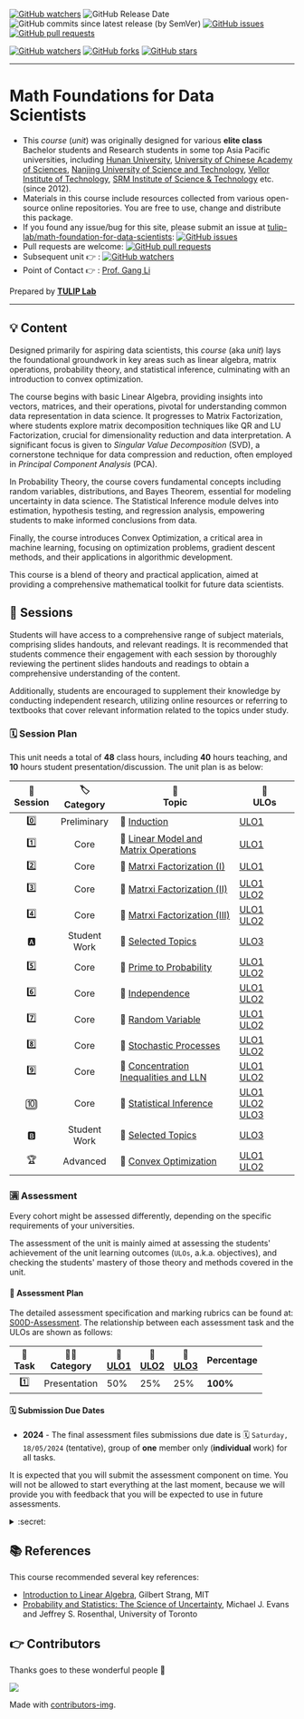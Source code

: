 [![GitHub watchers](https://img.shields.io/badge/tulip--lab-Math--Foundations-brightgreen?style=plastic)](https://github.com/tulip-lab/math-foundation-for-data-scientists)
![GitHub Release Date](https://img.shields.io/github/release-date/tulip-lab/math-foundation-for-data-scientists)
![GitHub commits since latest release (by SemVer)](https://img.shields.io/github/commits-since/tulip-lab/math-foundation-for-data-scientists/latest)
[![GitHub issues](https://img.shields.io/github/issues/tulip-lab/math-foundation-for-data-scientists)](https://github.com/tulip-lab/math-foundation-for-data-scientists/issues)
[![GitHub pull requests](https://img.shields.io/github/issues-pr/tulip-lab/math-foundation-for-data-scientists)](https://github.com/tulip-lab/math-foundation-for-data-scientists/pulls) 


[![GitHub watchers](https://img.shields.io/github/watchers/tulip-lab/Math.svg?style=social&label=Watch)](https://GitHub.com/tulip-lab/math-foundation-for-data-scientists/watchers/)
[![GitHub forks](https://img.shields.io/github/forks/tulip-lab/Math.svg?style=social&label=Fork)](https://GitHub.com/tulip-lab/math-foundation-for-data-scientists/network/)
[![GitHub stars](https://img.shields.io/github/stars/tulip-lab/Math.svg?style=social&label=Star)](https://GitHub.com/tulip-lab/math-foundation-for-data-scientists/stargazers/)

----

# Math Foundations for Data Scientists

- This *course* (*unit*) was originally designed for various **elite class** Bachelor students and Research students in some top Asia Pacific universities, including [Hunan University](https://www.hnu.edu.cn), [University of Chinese Academy of Sciences](http://www.ucas.edu.cn), [Nanjing University of Science and Technology](http://www.njust.edu.cn), [Vellor Institute of Technology](http://www.vit.ac.in), [SRM Institute of Science & Technology](https://www.srmist.edu.in/) etc. (since 2012).
- Materials in this course include resources collected from various open-source online repositories. You are free to use, change and distribute this package.
- If you found any issue/bug for this site, please submit an issue at [tulip-lab/math-foundation-for-data-scientists](https://github.com/tulip-lab/math-foundation-for-data-scientists/issues): [![GitHub issues](https://img.shields.io/github/issues/tulip-lab/math-foundation-for-data-scientists)](https://github.com/tulip-lab/math-foundation-for-data-scientists/issues)
- Pull requests are welcome: [![GitHub pull requests](https://img.shields.io/github/issues-pr/tulip-lab/math-foundation-for-data-scientists)](https://github.com/tulip-lab/math-foundation-for-data-scientists/pulls) 
- Subsequent unit :point_right: : [![GitHub watchers](https://img.shields.io/badge/tulip--lab-Pattern--Classification-brightgreen?style=plastic)](https://github.com/tulip-lab/pattern-classification) 
- Point of Contact :point_right: : [Prof. Gang Li](https://github.com/tuliplab)

Prepared by **[TULIP Lab](https://www.tulip.org.au/members)**

---

## :bulb: Content

Designed primarily for aspiring data scientists, this *course* (aka *unit*) lays the foundational groundwork in key areas such as linear algebra, matrix operations, probability theory, and statistical inference, culminating with an introduction to convex optimization.

The course begins with basic Linear Algebra, providing insights into vectors, matrices, and their operations, pivotal for understanding common data representation in data science. It progresses to Matrix Factorization, where students explore matrix decomposition techniques like QR and LU Factorization, crucial for dimensionality reduction and data interpretation. A significant focus is given to *Singular Value Decomposition* (SVD), a cornerstone technique for data compression and reduction, often employed in *Principal Component Analysis* (PCA). 

In Probability Theory, the course covers fundamental concepts including random variables, distributions, and Bayes Theorem, essential for modeling uncertainty in data science. The Statistical Inference module delves into estimation, hypothesis testing, and regression analysis, empowering students to make informed conclusions from data. 

Finally, the course introduces Convex Optimization, a critical area in machine learning, focusing on optimization problems, gradient descent methods, and their applications in algorithmic development.

This course is a blend of theory and practical application, aimed at providing a comprehensive mathematical toolkit for future data scientists.

## :ledger: Sessions

Students will have access to a comprehensive range of subject materials, comprising slides handouts, and relevant readings. It is recommended that students commence their engagement with each session by thoroughly reviewing the pertinent slides handouts and readings to obtain a comprehensive understanding of the content.

Additionally, students are encouraged to supplement their knowledge by conducting independent research, utilizing online resources or referring to textbooks that cover relevant information related to the topics under study.


### :spiral_calendar: Session Plan

This unit needs a total of **48** class hours, including **40** hours teaching, and **10** hours student presentation/discussion. The unit plan is as below:



| :microscope: <br> Session  |  :label: <br> Category  | :ledger: <br> Topic |  :dart: <br> ULOs  |  
| :----: |  :---: | ------|-------|  
| :zero: | Preliminary | :book: [Induction](S00-Induction/README.md) | [ULO1](S00-Induction/S00C-Logistics.md#ULO1) | [![GitHub watchers](https://img.shields.io/badge/Math-Learning--Activity-yellow)](S00-Induction/S00D-Assessment.md#Activity-0) |  
| :one: | Core | :book: [Linear Model and Matrix Operations](S01-LinearModel/README.md) | [ULO1](S00-Induction/S00C-Logistics.md#ULO1) |  |  
| :two: | Core | :book: [Matrxi Factorization (I)](S02-Factorization-I/README.md) | [ULO1](S00-Induction/S00C-Logistics.md#ULO1) |  |  
| :three: | Core | :book: [Matrxi Factorization (II)](S03-Factorization-II/README.md) | [ULO1](S00-Induction/S00C-Logistics.md#ULO1) [ULO2](S00-Induction/S00C-Logistics.md#ULO2) |   |  
| :four: | Core | :book: [Matrxi Factorization (III)](S04-Factorization-III/README.md) | [ULO1](S00-Induction/S00C-Logistics.md#ULO1) [ULO2](S00-Induction/S00C-Logistics.md#ULO2) |   |  
| :a: | Student Work | :book: [Selected Topics](S00-Induction/S00D-Assessment.md#task-one---advanced-topic-presentation-25) | [ULO3](S00-Induction/S00C-Logistics.md#ULO3)  |  [![GitHub watchers](https://img.shields.io/badge/SML-Learning--Activity-yellow)](S00-Induction/S00D-Assessment.md#Activity-A) | 
| :five: | Core | :book: [Prime to Probability](S05-Prime/README.md) | [ULO1](S00-Induction/S00C-Logistics.md#ULO1) [ULO2](S00-Induction/S00C-Logistics.md#ULO2) |   | 
| :six: | Core | :book: [Independence](S06-Independence/README.md) | [ULO1](S00-Induction/S00C-Logistics.md#ULO1) [ULO2](S00-Induction/S00C-Logistics.md#ULO2) |   | 
| :seven: | Core | :book: [Random Variable](S07-RandomVariable/README.md) | [ULO1](S00-Induction/S00C-Logistics.md#ULO1) [ULO2](S00-Induction/S00C-Logistics.md#ULO2)  |   |  
| :eight: | Core | :book: [Stochastic Processes](S08-StochasticProcess/README.md) | [ULO1](S00-Induction/S00C-Logistics.md#ULO1) [ULO2](S00-Induction/S00C-Logistics.md#ULO2)  |   |  
| :nine: | Core | :book: [Concentration Inequalities and LLN](S09-Inequalities/README.md) |[ULO1](S00-Induction/S00C-Logistics.md#ULO1) [ULO2](S00-Induction/S00C-Logistics.md#ULO2) |   |  
| :keycap_ten: | Core | :book: [Statistical Inference](S10-Inference/README.md) | [ULO1](S00-Induction/S00C-Logistics.md#ULO1) [ULO2](S00-Induction/S00C-Logistics.md#ULO2) [ULO3](S00-Induction/S00C-Logistics.md#ULO3)   |   |  
| :b: | Student Work | :book: [Selected Topics](S00-Induction/S00D-Assessment.md#task-one---advanced-topic-presentation-25) | [ULO3](S00-Induction/S00C-Logistics.md#ULO3)  |  [![GitHub watchers](https://img.shields.io/badge/SML-Learning--Activity-yellow)](S00-Induction/S00D-Assessment.md#Activity-A) | 
| :trophy: | Advanced | :book: [Convex Optimization](https://github.com/tulip-lab/statistical-machine-learning/blob/main/S08-Optimization/README.md) | [ULO1](S00-Induction/S00C-Logistics.md#ULO1) [ULO2](S00-Induction/S00C-Logistics.md#ULO2) | 


### :u6e80: Assessment

Every cohort might be assessed differently, depending on the specific requirements of your universities.

The assessment of the unit is mainly aimed at assessing the students' achievement of the unit learning outcomes (`ULOs`, a.k.a. objectives), and checking the students' mastery of those theory and methods covered in the unit. 

#### :book: Assessment Plan

The detailed assessment specification and marking rubrics can be found at:
[S00D-Assessment](S00-Induction/S00D-Assessment.md). The relationship between each assessment task and the ULOs are shown as follows:

| :microscope: <br> Task  |   :man_teacher: <br> Category |  :dart: <br> [ULO1](S00-Induction/S00C-Logistics.md#ULO1)  | :dart: <br> [ULO2](S00-Induction/S00C-Logistics.md#ULO2) |  :dart: <br> [ULO3](S00-Induction/S00C-Logistics.md#ULO3)  |  Percentage | 
| :----: |  :---: | ------|-------| ----- |  ----- |  
| :one: | Presentation | 50%| 25%  |   25%  | **100%** |   


#### :spiral_calendar: Submission Due Dates

- **2024** - The final assessment files submissions due date is :spiral_calendar: `Saturday, 18/05/2024` (tentative), group of **one** member only (**individual** work) for all tasks.

It is expected that you will submit the assessment component on time. You will not be allowed to start everything at the last moment, because we will provide you with feedback that you will be expected to use in future assessments.


<details><summary> :secret: </summary>

>If you find that you are having trouble meeting your deadlines, contact the [Unit Chair](S00-Induction/S00B-Team.md). 
</details>


## :books: References

This course recommended several key references:

- [Introduction to Linear Algebra](https://math.mit.edu/~gs/linearalgebra/), Gilbert Strang, MIT
- [Probability and Statistics: The Science of Uncertainty](https://www.utstat.toronto.edu/mikevans/jeffrosenthal/book.pdf), Michael J. Evans and Jeffrey S. Rosenthal, University of Toronto

## :point_right: Contributors 

Thanks goes to these wonderful people :tulip:  

<a href="https://github.com/tulip-lab/math-foundation-for-data-scientists/graphs/contributors">
  <img src="https://contrib.rocks/image?repo=tulip-lab/math-foundation-for-data-scientists" />
</a>


Made with [contributors-img](https://contrib.rocks).
